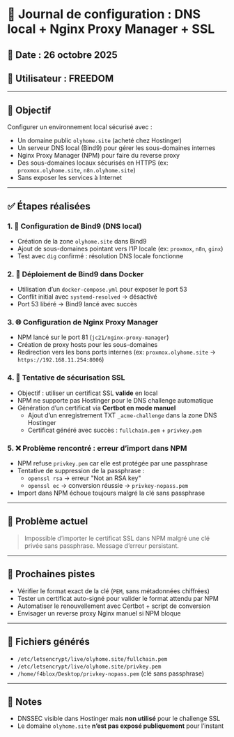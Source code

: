 # 🧾 Journal de configuration : DNS local + Nginx Proxy Manager + SSL

## 📅 Date : 26 octobre 2025
## 👤 Utilisateur : FREEDOM

---

## 🧠 Objectif

Configurer un environnement local sécurisé avec :
- Un domaine public `olyhome.site` (acheté chez Hostinger)
- Un serveur DNS local (Bind9) pour gérer les sous-domaines internes
- Nginx Proxy Manager (NPM) pour faire du reverse proxy
- Des sous-domaines locaux sécurisés en HTTPS (ex: `proxmox.olyhome.site`, `n8n.olyhome.site`)
- Sans exposer les services à Internet

---

## ✅ Étapes réalisées

### 1. 🧱 Configuration de Bind9 (DNS local)
- Création de la zone `olyhome.site` dans Bind9
- Ajout de sous-domaines pointant vers l’IP locale (ex: `proxmox`, `n8n`, `ginx`)
- Test avec `dig` confirmé : résolution DNS locale fonctionne

### 2. 🐳 Déploiement de Bind9 dans Docker
- Utilisation d’un `docker-compose.yml` pour exposer le port 53
- Conflit initial avec `systemd-resolved` → désactivé
- Port 53 libéré → Bind9 lancé avec succès

### 3. 🌐 Configuration de Nginx Proxy Manager
- NPM lancé sur le port 81 (`jc21/nginx-proxy-manager`)
- Création de proxy hosts pour les sous-domaines
- Redirection vers les bons ports internes (ex: `proxmox.olyhome.site` → `https://192.168.11.254:8006`)

### 4. 🔐 Tentative de sécurisation SSL
- Objectif : utiliser un certificat SSL **valide** en local
- NPM ne supporte pas Hostinger pour le DNS challenge automatique
- Génération d’un certificat via **Certbot en mode manuel**
  - Ajout d’un enregistrement TXT `_acme-challenge` dans la zone DNS Hostinger
  - Certificat généré avec succès : `fullchain.pem` + `privkey.pem`

### 5. ❌ Problème rencontré : erreur d’import dans NPM
- NPM refuse `privkey.pem` car elle est protégée par une passphrase
- Tentative de suppression de la passphrase :
  - `openssl rsa` → erreur "Not an RSA key"
  - `openssl ec` → conversion réussie → `privkey-nopass.pem`
- Import dans NPM échoue toujours malgré la clé sans passphrase

---

## 🧨 Problème actuel

> Impossible d’importer le certificat SSL dans NPM malgré une clé privée sans passphrase. Message d’erreur persistant.

---

## 📌 Prochaines pistes

- Vérifier le format exact de la clé (`PEM`, sans métadonnées chiffrées)
- Tester un certificat auto-signé pour valider le format attendu par NPM
- Automatiser le renouvellement avec Certbot + script de conversion
- Envisager un reverse proxy Nginx manuel si NPM bloque

---

## 📁 Fichiers générés

- `/etc/letsencrypt/live/olyhome.site/fullchain.pem`
- `/etc/letsencrypt/live/olyhome.site/privkey.pem`
- `/home/f4blox/Desktop/privkey-nopass.pem` (clé sans passphrase)

---

## 🧠 Notes

- DNSSEC visible dans Hostinger mais **non utilisé** pour le challenge SSL
- Le domaine `olyhome.site` **n’est pas exposé publiquement** pour l’instant
